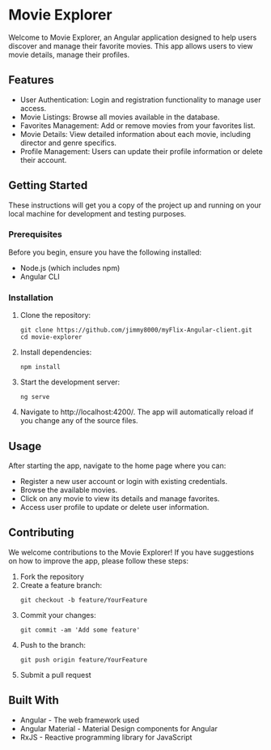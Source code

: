 # Movie Explorer

Welcome to Movie Explorer, an Angular application designed to help users discover and manage their favorite movies. This app allows users to view movie details, manage their profiles.

## Features

- User Authentication: Login and registration functionality to manage user access.
- Movie Listings: Browse all movies available in the database.
- Favorites Management: Add or remove movies from your favorites list.
- Movie Details: View detailed information about each movie, including director and genre specifics.
- Profile Management: Users can update their profile information or delete their account.

## Getting Started

These instructions will get you a copy of the project up and running on your local machine for development and testing purposes.

### Prerequisites

Before you begin, ensure you have the following installed:

- Node.js (which includes npm)
- Angular CLI

### Installation

1. Clone the repository:
    ```
    git clone https://github.com/jimmy8000/myFlix-Angular-client.git
    cd movie-explorer
    ```

2. Install dependencies:
    ```
    npm install
    ```

3. Start the development server:
    ```
    ng serve
    ```

4. Navigate to http://localhost:4200/. The app will automatically reload if you change any of the source files.

## Usage

After starting the app, navigate to the home page where you can:

- Register a new user account or login with existing credentials.
- Browse the available movies.
- Click on any movie to view its details and manage favorites.
- Access user profile to update or delete user information.

## Contributing

We welcome contributions to the Movie Explorer! If you have suggestions on how to improve the app, please follow these steps:

1. Fork the repository
2. Create a feature branch:
    ```
    git checkout -b feature/YourFeature
    ```
3. Commit your changes:
    ```
    git commit -am 'Add some feature'
    ```
4. Push to the branch:
    ```
    git push origin feature/YourFeature
    ```
5. Submit a pull request


## Built With

- Angular - The web framework used
- Angular Material - Material Design components for Angular
- RxJS - Reactive programming library for JavaScript